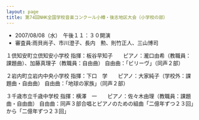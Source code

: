 ```yaml
---
layout: page
title: 第74回NHK全国学校音楽コンクール小樽・後志地区大会（小学校の部）
---
```

-   2007/08/08（水）　午後１１：３０開演
-   審査員:雨貝尚子、市川澄子、長内　勲、則竹正人、三山博司

１倶知安町立倶知安小学校
指揮：板谷早知子　　ピアノ：瀧口由希（教職員：課題曲）、加藤真理子（教職員：自由曲）
自由曲：「ビリーヴ」（同声２部）

２岩内町立岩内中央小学校
指揮：下口　学　　ピアノ：大家純子（学校外：課題曲・自由曲）
自由曲：「地球の家族」（同声２部）

３千歳市立千歳中学校
指揮：横澤　一　　ピアノ：佐々木由理（教職員：課題曲・自由曲）
自由曲：同声３部合唱とピアノのための組曲「二億年ずつ２３回」から「二億年ずつ２３回」
